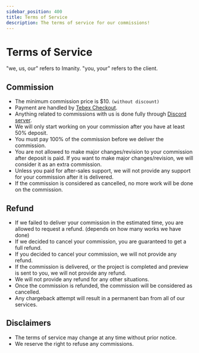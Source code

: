 ```yaml
---
sidebar_position: 400
title: Terms of Service 
description: The terms of service for our commissions!
---
```


# Terms of Service 

"we, us, our" refers to Imanity.
"you, your" refers to the client.

## Commission
- The minimum commission price is $10. `(without discount)`
- Payment are handled by [Tebex Checkout](https://shop.imanity.dev/category/custom).
- Anything related to commissions with us is done fully through [Discord server](https://go.imanity.dev/discord).
- We will only start working on your commission after you have at least 50% deposit.
- You must pay 100% of the commission before we deliver the commission.
- You are not allowed to make major changes/revision to your commission after deposit is paid. If you want to make major changes/revision, we will consider it as an extra commission.
- Unless you paid for after-sales support, we will not provide any support for your commission after it is delivered.
- If the commission is considered as cancelled, no more work will be done on the commission.

## Refund
- If we failed to deliver your commission in the estimated time, you are allowed to request a refund. (depends on how many works we have done)
- If we decided to cancel your commission, you are guaranteed to get a full refund.
- If you decided to cancel your commission, we will not provide any refund.
- If the commission is delivered, or the project is completed and preview is sent to you, we will not provide any refund.
- We will not provide any refund for any other situations.
- Once the commission is refunded, the commission will be considered as cancelled.
- Any chargeback attempt will result in a permanent ban from all of our services.

## Disclaimers
- The terms of service may change at any time without prior notice.
- We reserve the right to refuse any commissions.